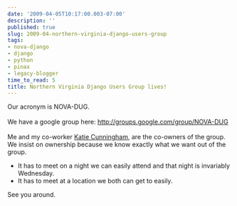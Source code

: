 ```yaml
---
date: '2009-04-05T10:17:00.003-07:00'
description: ''
published: true
slug: 2009-04-northern-virginia-django-users-group
tags:
- nova-django
- django
- python
- pinax
- legacy-blogger
time_to_read: 5
title: Northern Virginia Django Users Group lives!
---
```


Our acronym is NOVA-DUG.<br /><br />We have a google group here: <a href="http://groups.google.com/group/NOVA-DUG">http://groups.google.com/group/NOVA-DUG</a><br /><br />Me and my co-worker <a href="http://elephantangelchild.blogspot.com/">Katie Cunningham</a>, are the co-owners of the group. We insist on ownership because we know exactly what we want out of the group.<br /><ul><li>It has to meet on a night we can easily attend and that night is invariably Wednesday.</li><li>It has to meet at a location we both can get to easily.</li></ul>See you around.
